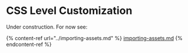 # CSS Level Customization

Under construction. For now see:

{% content-ref url="../importing-assets.md" %}
[importing-assets.md](../importing-assets.md)
{% endcontent-ref %}
